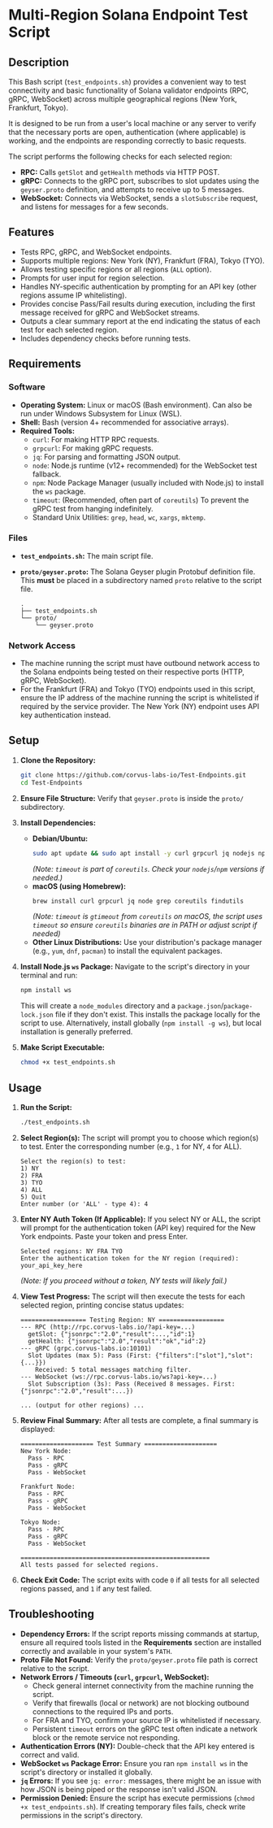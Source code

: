# Multi-Region Solana Endpoint Test Script

## Description

This Bash script (`test_endpoints.sh`) provides a convenient way to test connectivity and basic functionality of Solana validator endpoints (RPC, gRPC, WebSocket) across multiple geographical regions (New York, Frankfurt, Tokyo).

It is designed to be run from a user's local machine or any server to verify that the necessary ports are open, authentication (where applicable) is working, and the endpoints are responding correctly to basic requests.

The script performs the following checks for each selected region:

*   **RPC:** Calls `getSlot` and `getHealth` methods via HTTP POST.
*   **gRPC:** Connects to the gRPC port, subscribes to slot updates using the `geyser.proto` definition, and attempts to receive up to 5 messages.
*   **WebSocket:** Connects via WebSocket, sends a `slotSubscribe` request, and listens for messages for a few seconds.

## Features

*   Tests RPC, gRPC, and WebSocket endpoints.
*   Supports multiple regions: New York (NY), Frankfurt (FRA), Tokyo (TYO).
*   Allows testing specific regions or all regions (`ALL` option).
*   Prompts for user input for region selection.
*   Handles NY-specific authentication by prompting for an API key (other regions assume IP whitelisting).
*   Provides concise Pass/Fail results during execution, including the first message received for gRPC and WebSocket streams.
*   Outputs a clear summary report at the end indicating the status of each test for each selected region.
*   Includes dependency checks before running tests.

## Requirements

### Software

*   **Operating System:** Linux or macOS (Bash environment). Can also be run under Windows Subsystem for Linux (WSL).
*   **Shell:** Bash (version 4+ recommended for associative arrays).
*   **Required Tools:**
    *   `curl`: For making HTTP RPC requests.
    *   `grpcurl`: For making gRPC requests.
    *   `jq`: For parsing and formatting JSON output.
    *   `node`: Node.js runtime (v12+ recommended) for the WebSocket test fallback.
    *   `npm`: Node Package Manager (usually included with Node.js) to install the `ws` package.
    *   `timeout`: (Recommended, often part of `coreutils`) To prevent the gRPC test from hanging indefinitely.
    *   Standard Unix Utilities: `grep`, `head`, `wc`, `xargs`, `mktemp`.

### Files

*   **`test_endpoints.sh`:** The main script file.
*   **`proto/geyser.proto`:** The Solana Geyser plugin Protobuf definition file. This **must** be placed in a subdirectory named `proto` relative to the script file.

    ```
    .
    ├── test_endpoints.sh
    └── proto/
        └── geyser.proto
    ```

### Network Access

*   The machine running the script must have outbound network access to the Solana endpoints being tested on their respective ports (HTTP, gRPC, WebSocket).
*   For the Frankfurt (FRA) and Tokyo (TYO) endpoints used in this script, ensure the IP address of the machine running the script is whitelisted if required by the service provider. The New York (NY) endpoint uses API key authentication instead.

## Setup

1.  **Clone the Repository:**
    ```bash
    git clone https://github.com/corvus-labs-io/Test-Endpoints.git
    cd Test-Endpoints
    ```

2.  **Ensure File Structure:** Verify that `geyser.proto` is inside the `proto/` subdirectory.

3.  **Install Dependencies:**
    *   **Debian/Ubuntu:**
        ```bash
        sudo apt update && sudo apt install -y curl grpcurl jq nodejs npm coreutils grep coreutils xargs
        ```
        *(Note: `timeout` is part of `coreutils`. Check your `nodejs`/`npm` versions if needed.)*
    *   **macOS (using Homebrew):**
        ```bash
        brew install curl grpcurl jq node grep coreutils findutils
        ```
        *(Note: `timeout` is `gtimeout` from `coreutils` on macOS, the script uses `timeout` so ensure `coreutils` binaries are in PATH or adjust script if needed)*
    *   **Other Linux Distributions:** Use your distribution's package manager (e.g., `yum`, `dnf`, `pacman`) to install the equivalent packages.

4.  **Install Node.js `ws` Package:** Navigate to the script's directory in your terminal and run:
    ```bash
    npm install ws
    ```
    This will create a `node_modules` directory and a `package.json`/`package-lock.json` file if they don't exist. This installs the package locally for the script to use. Alternatively, install globally (`npm install -g ws`), but local installation is generally preferred.

5.  **Make Script Executable:**
    ```bash
    chmod +x test_endpoints.sh
    ```

## Usage

1.  **Run the Script:**
    ```bash
    ./test_endpoints.sh
    ```

2.  **Select Region(s):** The script will prompt you to choose which region(s) to test. Enter the corresponding number (e.g., `1` for NY, `4` for ALL).

    ```
    Select the region(s) to test:
    1) NY
    2) FRA
    3) TYO
    4) ALL
    5) Quit
    Enter number (or 'ALL' - type 4): 4
    ```

3.  **Enter NY Auth Token (If Applicable):** If you select NY or ALL, the script will prompt for the authentication token (API key) required for the New York endpoints. Paste your token and press Enter.

    ```
    Selected regions: NY FRA TYO
    Enter the authentication token for the NY region (required): your_api_key_here
    ```
    *(Note: If you proceed without a token, NY tests will likely fail.)*

4.  **View Test Progress:** The script will then execute the tests for each selected region, printing concise status updates:

    ```
    ================== Testing Region: NY ==================
    --- RPC (http://rpc.corvus-labs.io/?api-key=...)
      getSlot: {"jsonrpc":"2.0","result":...,"id":1}
      getHealth: {"jsonrpc":"2.0","result":"ok","id":2}
    --- gRPC (grpc.corvus-labs.io:10101)
      Slot Updates (max 5): Pass (First: {"filters":["slot"],"slot":{...}})
        Received: 5 total messages matching filter.
    --- WebSocket (ws://rpc.corvus-labs.io/ws?api-key=...)
      Slot Subscription (3s): Pass (Received 8 messages. First: {"jsonrpc":"2.0","result":...})

    ... (output for other regions) ...
    ```

5.  **Review Final Summary:** After all tests are complete, a final summary is displayed:

    ```
    ==================== Test Summary ====================
    New York Node:
      Pass - RPC
      Pass - gRPC
      Pass - WebSocket

    Frankfurt Node:
      Pass - RPC
      Pass - gRPC
      Pass - WebSocket

    Tokyo Node:
      Pass - RPC
      Pass - gRPC
      Pass - WebSocket

    ====================================================
    All tests passed for selected regions.
    ```

6.  **Check Exit Code:** The script exits with code `0` if all tests for all selected regions passed, and `1` if any test failed.

## Troubleshooting

*   **Dependency Errors:** If the script reports missing commands at startup, ensure all required tools listed in the **Requirements** section are installed correctly and available in your system's `PATH`.
*   **Proto File Not Found:** Verify the `proto/geyser.proto` file path is correct relative to the script.
*   **Network Errors / Timeouts (`curl`, `grpcurl`, WebSocket):**
    *   Check general internet connectivity from the machine running the script.
    *   Verify that firewalls (local or network) are not blocking outbound connections to the required IPs and ports.
    *   For FRA and TYO, confirm your source IP is whitelisted if necessary.
    *   Persistent `timeout` errors on the gRPC test often indicate a network block or the remote service not responding.
*   **Authentication Errors (NY):** Double-check that the API key entered is correct and valid.
*   **WebSocket `ws` Package Error:** Ensure you ran `npm install ws` in the script's directory or installed it globally.
*   **`jq` Errors:** If you see `jq: error:` messages, there might be an issue with how JSON is being piped or the response isn't valid JSON.
*   **Permission Denied:** Ensure the script has execute permissions (`chmod +x test_endpoints.sh`). If creating temporary files fails, check write permissions in the script's directory.

